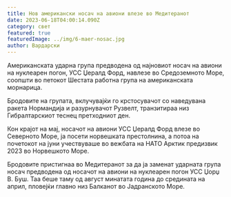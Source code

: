 ```yaml
---
title: Нов американски носач на авиони влезе во Медитеранот
date: 2023-06-18T04:00:14.090Z
category: свет
featured: true
featuredImage: ../img/6-maer-nosac.jpg
author: Вардарски
---
```

Американската ударна група предводена од најновиот носач на авиони на нуклеарен погон, УСС Џералд Форд, навлезе во Средоземното Море, соопшти во петокот Шестата работна група на американската морнарица.

Бродовите на групата, вклучувајќи го крстосувачот со наведувана ракета Нормандија и разурнувачот Рузвелт, транзитираа низ Гибралтарскиот теснец претходниот ден.

Кон крајот на мај, носачот на авиони УСС Џералд Форд влезе во Северното Море, ја посети норвешката престолнина, а потоа на почетокот на јуни учествуваше во вежбата на НАТО Арктик предизвик 2023 во Норвешкото Море.

Бродовите пристигнаа во Медитеранот за да ја заменат ударната група носач предводена од носачот на авиони на нуклеарен погон УСС Џорџ В. Буш. Таа беше таму од август минатата година до средината на април, пловејќи главно низ Балканот во Јадранското Море.